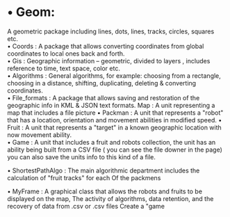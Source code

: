 # • Geom:
A geometric package including lines, dots, lines, tracks, circles, squares etc.  
• Coords : 
A package that allows converting coordinates from global coordinates to local ones back and forth.  
• Gis :
 Geographic information – geometric, divided to layers , includes reference to time, text space, color etc.   
• Algorithms : 
General algorithms, for example:  choosing from a rectangle, choosing in a distance, shifting, duplicating, deleting & converting coordinates.    
• File_formats : 
A package that allows saving and restoration of the geographic info in KML & JSON text formats. 
Map : 
A unit representing a map that includes a file picture
• Packman : 
A unit that represents a "robot" that has a location, orientation and  movement abilities in modified speed.
• Fruit : 
A unit that represents a "target" in a known geographic location with now movement ability.  
• Game : 
A unit that includes a fruit and robots collection, the unit has an ability being built from a CSV file ( you can see the file downer in the page) you can also save the units info to this kind of a file. 

• ShortestPathAlgo :
The main algorithmic department includes the calculation of "fruit tracks" for each
Of the packmens 

• MyFrame : 
A graphical class that allows the robots and fruits to be displayed on the map,
The activity of algorithms, data retention, and the recovery of data from .csv or .csv files Create a "game

